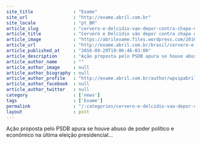 ```yaml
---
site_title               : "Exame"
site_url                 : "http://exame.abril.com.br"
site_locale              : "pt_BR"
article_slug             : "cervero-e-delcidio-vao-depor-contra-chapa-de-dilma-e-temer"
article_title            : "Cerveró e Delcídio vão depor contra chapa de Dilma e Temer"
article_image            : "https://abrilexame.files.wordpress.com/2016/10/size_960_16_9_delcidio-do-amaral.jpg?quality=70&strip=all&w=960"
article_url              : "http://exame.abril.com.br/brasil/cervero-e-delcidio-vao-depor-contra-chapa-de-dilma-e-temer/"
article_published_at     : "2016-09-29T19:06:46-03:00"
article_description      : "Ação proposta pelo PSDB apura se houve abuso de poder político e econômico na última eleição presidencial..."
article_author_name      : ""
article_author_image     : null
article_author_biography : null
article_author_profile   : "http://exame.abril.com.br/author/wpvipabril/"
article_author_facebook  : null
article_author_twitter   : null
category                 : ['news']
tags                     : ['Exame']
permalink                : "/:categories/cervero-e-delcidio-vao-depor-contra-chapa-de-dilma-e-temer/"
layout                   : post
---
```


Ação proposta pelo PSDB apura se houve abuso de poder político e econômico na última eleição presidencial...
